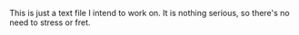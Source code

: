 This is just a text file I intend to work on. It is nothing serious, so there's no need to stress or fret.
